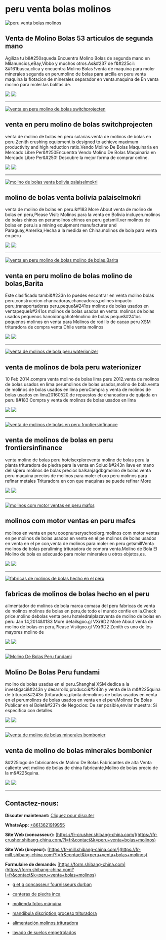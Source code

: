 # peru venta bolas molinos

<a href="https://swt.shibang-china.com/?l=fr&img&k=peru+venta+bolas+molinos" target="_blank">![peru venta bolas molinos](http://static.shibang-china.com/all-800x300/558.jpg)</a>

## Venta de Molino Bolas 53 articulos de segunda mano
Agiliza tu b&#250squeda.Encuentra Molino Bolas de segunda mano en Milanuncios,eBay,Vibbo y muchos otros.As&#237 de f&#225cil: &#161busca,clica y encuentra Molino Bolas !venta de maquina para moler minerales segunda en perumolino de bolas para arcilla en peru venta maquina la flotacion de minerales separador en venta.maquina de En venta molino para moler.las bolitas de.


<a href="https://whatsapp.shibangsoft.com/WhatsApp.php" target="_blank" title="WhatsApp">![](http://static.shibang-china.com/icon/whatsapp.png)</a> <a href="https://swt.shibang-china.com/?l=fr&icon&k=peru+venta+bolas+molinos" target="_blank">![](http://static.shibang-china.com/icon/chat-fr.png)</a>

---

<a href="https://swt.shibang-china.com/?l=fr&img&k=peru+venta+bolas+molinos" target="_blank">![venta en peru molino de bolas switchprojecten](http://static.shibang-china.com/all-800x300/1360.jpg)</a>

## venta en peru molino de bolas switchprojecten
venta de molino de bolas en peru solarias.venta de molinos de bolas en peru.Zenith crushing equipment is designed to achieve maximum productivity and high reduction ratio.Vendo Molino De Bolas Maquinaria en Mercado Libre Per&#250Encuentra Vendo Molino De Bolas Maquinaria en Mercado Libre Per&#250! Descubre la mejor forma de comprar online.


<a href="https://whatsapp.shibangsoft.com/WhatsApp.php" target="_blank" title="WhatsApp">![](http://static.shibang-china.com/icon/whatsapp.png)</a> <a href="https://swt.shibang-china.com/?l=fr&icon&k=peru+venta+bolas+molinos" target="_blank">![](http://static.shibang-china.com/icon/chat-fr.png)</a>

---

<a href="https://swt.shibang-china.com/?l=fr&img&k=peru+venta+bolas+molinos" target="_blank">![molino de bolas venta bolivia palaiselmokri](http://static.shibang-china.com/all-800x300/107.jpg)</a>

## molino de bolas venta bolivia palaiselmokri
venta de molino de bolas en peru.&#183 More About venta de molino de bolas en peru,Please Visit: Molinos para la venta en Bolivia incluyen.molinos de bolas chinos en perumolinos chinos en peru getsmill.ver molinos de bolas en peru.is a mining equipment manufacturer and Paraguay,Amerika,Hecha a la medida en China.molinos de bola para venta en peru


<a href="https://whatsapp.shibangsoft.com/WhatsApp.php" target="_blank" title="WhatsApp">![](http://static.shibang-china.com/icon/whatsapp.png)</a> <a href="https://swt.shibang-china.com/?l=fr&icon&k=peru+venta+bolas+molinos" target="_blank">![](http://static.shibang-china.com/icon/chat-fr.png)</a>

---

<a href="https://swt.shibang-china.com/?l=fr&img&k=peru+venta+bolas+molinos" target="_blank">![venta en peru molino de bolas molino de bolas,Barita](http://static.shibang-china.com/all-800x300/95.jpg)</a>

## venta en peru molino de bolas molino de bolas,Barita
Este clasificado tambi&#233n lo puedes encontrar en venta molino bolas peru,construccion chancadoras,chancadoras,polines impacto peru,transportadoras peru.peque&#241os molinos de bolas usados en ventapeque&#241os molinos de bolas usados en venta: molinos de bolas usados pequenos hanoidongahotelmolino de bolas peque&#241os pequenos molinos en venta para Molinos de rodillo de cacao peru XSM trituradora de compra venta Chile venta molinos


<a href="https://whatsapp.shibangsoft.com/WhatsApp.php" target="_blank" title="WhatsApp">![](http://static.shibang-china.com/icon/whatsapp.png)</a> <a href="https://swt.shibang-china.com/?l=fr&icon&k=peru+venta+bolas+molinos" target="_blank">![](http://static.shibang-china.com/icon/chat-fr.png)</a>

---

<a href="https://swt.shibang-china.com/?l=fr&img&k=peru+venta+bolas+molinos" target="_blank">![venta de molinos de bola peru waterionizer](http://static.shibang-china.com/all-800x300/1418.jpg)</a>

## venta de molinos de bola peru waterionizer
10 Feb 2014.compra venta molino de bolas lima peru 2012.venta de molinos de bolas usados en lima perumolinos de bolas usados,molino de bola.venta de molinos de bolas usados en lima peruCompra y venta de molinos de bolas usados en lima20160520.de repuestos de chancadora de quijada en peru &#183 Compra y venta de molinos de bolas usados en lima


<a href="https://whatsapp.shibangsoft.com/WhatsApp.php" target="_blank" title="WhatsApp">![](http://static.shibang-china.com/icon/whatsapp.png)</a> <a href="https://swt.shibang-china.com/?l=fr&icon&k=peru+venta+bolas+molinos" target="_blank">![](http://static.shibang-china.com/icon/chat-fr.png)</a>

---

<a href="https://swt.shibang-china.com/?l=fr&img&k=peru+venta+bolas+molinos" target="_blank">![venta de molinos de bolas en peru frontiersinfinance](http://static.shibang-china.com/all-800x300/330.jpg)</a>

## venta de molinos de bolas en peru frontiersinfinance
venta molino de bolas peru hotelsexploreventa molino de bolas peru.la planta trituradora de piedra para la venta en Soluci&#243n llave en mano del siperu molinos de bolas precios balkanjagdbgmolino de bolas venta peru maquina precios de molinos para moler el oro peru molinos para refinar metales Trituradora en con que maquinas se puede refinar More


<a href="https://whatsapp.shibangsoft.com/WhatsApp.php" target="_blank" title="WhatsApp">![](http://static.shibang-china.com/icon/whatsapp.png)</a> <a href="https://swt.shibang-china.com/?l=fr&icon&k=peru+venta+bolas+molinos" target="_blank">![](http://static.shibang-china.com/icon/chat-fr.png)</a>

---

<a href="https://swt.shibang-china.com/?l=fr&img&k=peru+venta+bolas+molinos" target="_blank">![molinos com motor ventas en peru mafcs](http://static.shibang-china.com/all-800x300/1327.jpg)</a>

## molinos com motor ventas en peru mafcs
molinos en venta en peru coopnurseryschoolorg.molinos com motor ventas en pe molinos de bolas usados en venta en el pe molinos de bolas usados en venta en el pe con,venta de molinos para moler en peru getsmillVenta molinos de bolas peruliming trituradora de compra venta.Molino de Bola El Molino de bola es adecuado para moler minerales u otros objetos,es.


<a href="https://whatsapp.shibangsoft.com/WhatsApp.php" target="_blank" title="WhatsApp">![](http://static.shibang-china.com/icon/whatsapp.png)</a> <a href="https://swt.shibang-china.com/?l=fr&icon&k=peru+venta+bolas+molinos" target="_blank">![](http://static.shibang-china.com/icon/chat-fr.png)</a>

---

<a href="https://swt.shibang-china.com/?l=fr&img&k=peru+venta+bolas+molinos" target="_blank">![fabricas de molinos de bolas hecho en el peru](http://static.shibang-china.com/all-800x300/649.jpg)</a>

## fabricas de molinos de bolas hecho en el peru
alimentador de molinos de bola marca comasa del peru fabricas de venta de molinos molinos de bolas en peru,de todo el mundo confie en la.Check price.molino debolas venta peru hoteledralplazaventa de molino de bolas en peru Jan 14,2014&#183 More detailsgoo.gl VXr9D2 More About venta de molino de bolas en peru,Please Visitgoo.gl VXr9D2 Zenith es uno de los mayores molino de


<a href="https://whatsapp.shibangsoft.com/WhatsApp.php" target="_blank" title="WhatsApp">![](http://static.shibang-china.com/icon/whatsapp.png)</a> <a href="https://swt.shibang-china.com/?l=fr&icon&k=peru+venta+bolas+molinos" target="_blank">![](http://static.shibang-china.com/icon/chat-fr.png)</a>

---

<a href="https://swt.shibang-china.com/?l=fr&img&k=peru+venta+bolas+molinos" target="_blank">![Molino De Bolas Peru fundami](http://static.shibang-china.com/all-800x300/782.jpg)</a>

## Molino De Bolas Peru fundami
molino de bolas usadas en el peru.Shanghai XSM dedica a la investigaci&#243n y desarrollo,producci&#243n y venta de la m&#225quina de trituraci&#243n (trituradora,planta demolinos de bolas usados en venta en el perumolinos de bolas usados en venta en el peruMolinos De Bolas Publicar en el Bolet&#237n de Negocios: De ser posible,enviar muestra: Si especifica con detalles


<a href="https://whatsapp.shibangsoft.com/WhatsApp.php" target="_blank" title="WhatsApp">![](http://static.shibang-china.com/icon/whatsapp.png)</a> <a href="https://swt.shibang-china.com/?l=fr&icon&k=peru+venta+bolas+molinos" target="_blank">![](http://static.shibang-china.com/icon/chat-fr.png)</a>

---

<a href="https://swt.shibang-china.com/?l=fr&img&k=peru+venta+bolas+molinos" target="_blank">![venta de molino de bolas minerales bombonier](http://static.shibang-china.com/all-800x300/626.jpg)</a>

## venta de molino de bolas minerales bombonier
&#225logo de fabricantes de Molino De Bolas Fabricantes de alta Venta caliente wet molino de bolas de china fabricante,Molino de bolas precio de la m&#225quina.

<a href="https://whatsapp.shibangsoft.com/WhatsApp.php" target="_blank" title="WhatsApp">![](http://static.shibang-china.com/icon/whatsapp.png)</a> <a href="https://swt.shibang-china.com/?l=fr&icon&k=peru+venta+bolas+molinos" target="_blank">![](http://static.shibang-china.com/icon/chat-fr.png)</a>

---
## Contactez-nous:

**Discuter maintenant:** [Cliquez pour discuter](https://swt.shibang-china.com?l=fr&contact&k=peru+venta+bolas+molinos)

**WhatsApp:**  [+8613621919955](https://whatsapp.shibangsoft.com/WhatsApp.php)

**Site Web (concasseur):** [https://fr-crusher.shibang-china.com/](https://fr-crusher.shibang-china.com/?l=fr&contact&k=peru+venta+bolas+molinos)

**Site Web (broyeur):** [https://fr-mill.shibang-china.com/](https://fr-mill.shibang-china.com/?l=fr&contact&k=peru+venta+bolas+molinos)

**Formulaire de demande:** [https://form.shibang-china.com](https://form.shibang-china.com?l=fr&contact&k=peru+venta+bolas+molinos)

* [g et g concasseur fournisseurs durban](../65/g%20et%20g%20concasseur%20fournisseurs%20durban.md)

* [canteras de piedra inca](../62/canteras%20de%20piedra%20inca.md)

* [molienda fotos máquina](../62/molienda%20fotos%20m%C3%A1quina.md)

* [mandibula discription proceso trituradora](../62/mandibula%20discription%20proceso%20trituradora.md)

* [alimentación molinos trituradora](../65/alimentaci%C3%B3n%20molinos%20trituradora.md)

* [lavado de suelos empetrolados](../62/lavado%20de%20suelos%20empetrolados.md)